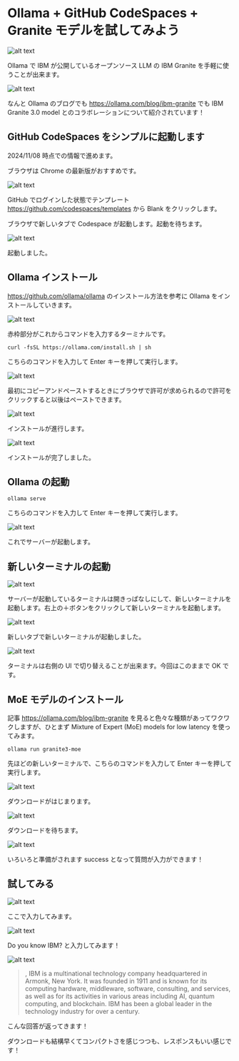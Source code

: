 # Ollama + GitHub CodeSpaces + Granite モデルを試してみよう

![alt text](images/00-simple-try-ja/00-simple-try-ja.png)

Ollama で IBM が公開しているオープンソース LLM の IBM Granite を手軽に使うことが出来ます。

![alt text](images/00-simple-try-ja/00-simple-try-ja-1.png)

なんと Ollama のブログでも https://ollama.com/blog/ibm-granite でも IBM Granite 3.0 model とのコラボレーションについて紹介されています！

## GitHub CodeSpaces をシンプルに起動します

2024/11/08 時点での情報で進めます。

ブラウザは Chrome の最新版がおすすめです。

![alt text](images/00-simple-try-ja/00-simple-try-ja-2.png)

GitHub でログインした状態でテンプレート https://github.com/codespaces/templates から Blank をクリックします。

ブラウザで新しいタブで Codespace が起動します。起動を待ちます。

![alt text](images/00-simple-try-ja/00-simple-try-ja-3.png)

起動しました。

## Ollama インストール

https://github.com/ollama/ollama のインストール方法を参考に Ollama をインストールしていきます。

![alt text](images/00-simple-try-ja/00-simple-try-ja-5.png)

赤枠部分がこれからコマンドを入力するターミナルです。

```
curl -fsSL https://ollama.com/install.sh | sh
```

こちらのコマンドを入力して Enter キーを押して実行します。

![alt text](images/00-simple-try-ja/00-simple-try-ja-4.png)

最初にコピーアンドペーストするときにブラウザで許可が求められるので許可をクリックすると以後はペーストできます。

![alt text](images/00-simple-try-ja/00-simple-try-ja-6.png)

インストールが進行します。

![alt text](images/00-simple-try-ja/00-simple-try-ja-7.png)

インストールが完了しました。

## Ollama の起動

```
ollama serve
```

こちらのコマンドを入力して Enter キーを押して実行します。

![alt text](images/00-simple-try-ja/00-simple-try-ja-8.png)

これでサーバーが起動します。

## 新しいターミナルの起動

![alt text](images/00-simple-try-ja/00-simple-try-ja-9.png)

サーバーが起動しているターミナルは開きっぱなしにして、新しいターミナルを起動します。右上の＋ボタンをクリックして新しいターミナルを起動します。

![alt text](images/00-simple-try-ja/00-simple-try-ja-10.png)

新しいタブで新しいターミナルが起動しました。

![alt text](images/00-simple-try-ja/00-simple-try-ja-11.png)

ターミナルは右側の UI で切り替えることが出来ます。今回はこのままで OK です。

## MoE モデルのインストール

記事 https://ollama.com/blog/ibm-granite を見ると色々な種類があってワクワクしますが、ひとまず Mixture of Expert (MoE) models for low latency を使ってみます。

```
ollama run granite3-moe
```

先ほどの新しいターミナルで、こちらのコマンドを入力して Enter キーを押して実行します。

![alt text](images/00-simple-try-ja/00-simple-try-ja-12.png)

ダウンロードがはじまります。

![alt text](images/00-simple-try-ja/00-simple-try-ja-13.png)

ダウンロードを待ちます。

![alt text](images/00-simple-try-ja/00-simple-try-ja-14.png)

いろいろと準備がされます success となって質問が入力ができます！

## 試してみる

![alt text](images/00-simple-try-ja/00-simple-try-ja-15.png)

ここで入力してみます。

![alt text](images/00-simple-try-ja/00-simple-try-ja-16.png)

Do you know IBM? と入力してみます！

![alt text](images/00-simple-try-ja/00-simple-try-ja-17.png)

> , IBM is a multinational technology company headquartered in Armonk, New York. It was founded in 1911 
and is known for its computing hardware, middleware, software, consulting, and services, as well as for its 
activities in various areas including AI, quantum computing, and blockchain. IBM has been a global leader 
in the technology industry for over a century.

こんな回答が返ってきます！

ダウンロードも結構早くてコンパクトさを感じつつも、レスポンスもいい感じです！